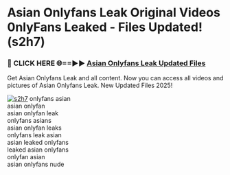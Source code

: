 # Asian Onlyfans Leak Original Videos 0nlyFans Leaked - Files Updated! (s2h7)

<h3>🔴 CLICK HERE 🌐==►► <a href="https://tinyurl.com/3hn5wdd3" rel="nofollow">Asian Onlyfans Leak Updated Files</a></h3>

Get Asian Onlyfans Leak and all content. Now you can access all videos and pictures of Asian Onlyfans Leak. New Updated Files 2025!

[![s2h7](https://i.imgur.com/4HnBqBT.gif)](https://tinyurl.com/3hn5wdd3)
onlyfans asian<br>
asian onlyfan<br>
asian onlyfan leak<br>
onlyfans asians<br>
asian onlyfan leaks<br>
onlyfans leak asian<br>
asian leaked onlyfans<br>
leaked asian onlyfans<br>
onlyfan asian<br>
asian onlyfans nude